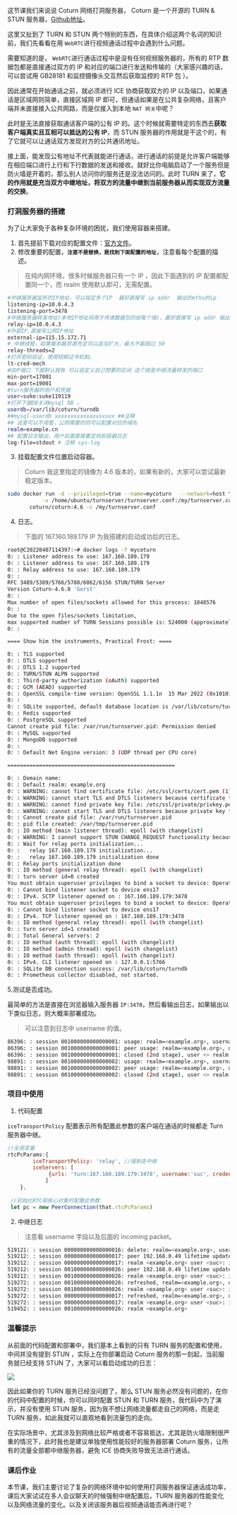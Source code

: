 这节课我们来说说 Coturn 网络打洞服务器， Coturn 是一个开源的 TURN & STUN 服务器，[Github地址](https://github.com/coturn/coturn)。

这里又扯到了 TURN 和 STUN 两个特别的东西，在具体介绍这两个名词的知识前，我们先看看在用 `WebRTC`进行视频通话过程中会遇到什么问题。

需要知道的是， `WebRTC`进行通话过程中是没有任何视频服务器的，所有的 RTP 数据包都是直接通过双方的 IP 和对应的端口进行发送和传输的（大家感兴趣的话，可以尝试用 GB28181 和监控摄像头交互然后获取监控的 RTP 包 ）。

因此通常在开始通话之前，就必须进行 ICE 协商获取双方的 IP 以及端口，如果通话是区域网则简单，直接区域网 IP 即可，但通话如果是在公共复杂网络，且客户端并未直接接入公共网路，而是仅接入到本地 `NAT 网关`中呢？

此时是无法直接获取通话客户端的公有 IP 的。这个时候就需要特定的东西去**获取客户端真实且互相可以抵达的公有 IP**，而 STUN 服务器的作用就是干这个的，有了它就可以让通话双方发现对方的公共通讯地址。

接上面，能发现公有地址不代表就能进行通话，进行通话的前提是允许客户端能够在相应端口进行上行和下行数据的发送和接收。就好比你电脑启动了一个服务但是防火墙是开着的，那么别人访问你的服务还是没法访问的。此时 TURN 来了，**它的作用就是充当双方中继地址，将双方的流量中继到当前服务器从而实现双方流量的交换**。

### 打洞服务器的搭建

为了让大家免于各种复杂环境的困扰，我们使用容器来搭建。

1. 首先提前下载对应的配置文件：[官方文件](https://github.com/coturn/coturn/blob/master/docker/coturn/turnserver.conf)。
2. 修改重要的配置，**`注意不是替换，是找到下面配置的地址`**，注意看每个配置的描述。
> 在纯内网环境，很多时候服务器只有一个 IP ，因此下面遇到的 IP 配置都配置同一个，而 realm 使用默认即可，无需配置。
```sh
#中继服务器监听的IP地址，可以指定多个IP  最好直接写 ip addr  输出的etho的ip
listening-ip=10.0.4.3
listening-port=3478
#中继服务器转发地址(本地IP地址将用于传递数据包的给每个端)，最好直接写 ip addr 输出的eth0的ip,不存在则直接公网IP
relay-ip=10.0.4.3
#外部IP,直接写公网IP地址
external-ip=115.15.172.71
# 中继线程，如果服务器资源充足可以适当扩大，最大不能超过 50
relay-threads=2
#打开密码验证，使用短期证书机制。
lt-cred-mech
#UDP端口 下面默认就有 可以自定义自己想要的区间 这个就是中继流量转发的端口
min-port=17001
max-port=19001
#turn服务器的用户和凭据
user=suke:suke119119
#打开下面DB关闭mysql DB ，
userdb=/var/lib/coturn/turndb
##mysql-userdb xxxxxxxxxxxxxxxxxxx ##注释
## 这里可以不用管，公网需要的则可以配置对应的域名
realm=example.cn 
## 配置日志输出，用户后面直接重定向到容器日志
log-file=stdout # 注释 sys-log 
```

3. 挂载配置文件位置启动容器。

> Coturn 我这里指定的镜像为 4.6 版本的，如果有新的，大家可以尝试最新稳定版本。
```sh
sudo docker run -d --privileged=true --name=mycoturn   --network=host \
           -v /home/ubuntu/turnserver/turnserver.conf:/my/turnserver.conf \
       coturn/coturn:4.6 -c /my/turnserver.conf 
```

4. 日志。

> 下面的 167.160.189.179 IP 为我搭建的启动成功后的日志。
```sh
root@C20220407114397:~# docker logs -f mycoturn
0: : Listener address to use: 167.160.189.179
0: : Listener address to use: 167.160.189.179
0: : Relay address to use: 167.160.189.179
0: : 
RFC 3489/5389/5766/5780/6062/6156 STUN/TURN Server
Version Coturn-4.6.0 'Gorst'
0: : 
Max number of open files/sockets allowed for this process: 1048576
0: : 
Due to the open files/sockets limitation,
max supported number of TURN Sessions possible is: 524000 (approximately)
0: : 

==== Show him the instruments, Practical Frost: ====

0: : TLS supported
0: : DTLS supported
0: : DTLS 1.2 supported
0: : TURN/STUN ALPN supported
0: : Third-party authorization (oAuth) supported
0: : GCM (AEAD) supported
0: : OpenSSL compile-time version: OpenSSL 1.1.1n  15 Mar 2022 (0x101010ef)
0: : 
0: : SQLite supported, default database location is /var/lib/coturn/turndb
0: : Redis supported
0: : PostgreSQL supported
Cannot create pid file: /var/run/turnserver.pid: Permission denied
0: : MySQL supported
0: : MongoDB supported
0: : 
0: : Default Net Engine version: 3 (UDP thread per CPU core)

=====================================================

0: : Domain name: 
0: : Default realm: example.org
0: : WARNING: cannot find certificate file: /etc/ssl/certs/cert.pem (1)
0: : WARNING: cannot start TLS and DTLS listeners because certificate file is not set properly
0: : WARNING: cannot find private key file: /etc/ssl/private/privkey.pem (1)
0: : WARNING: cannot start TLS and DTLS listeners because private key file is not set properly
0: : Cannot create pid file: /var/run/turnserver.pid
0: : pid file created: /var/tmp/turnserver.pid
0: : IO method (main listener thread): epoll (with changelist)
0: : WARNING: I cannot support STUN CHANGE_REQUEST functionality because only one IP address is provided
0: : Wait for relay ports initialization...
0: :   relay 167.160.189.179 initialization...
0: :   relay 167.160.189.179 initialization done
0: : Relay ports initialization done
0: : IO method (general relay thread): epoll (with changelist)
0: : turn server id=0 created
You must obtain superuser privileges to bind a socket to device: Operation not permitted
0: : Cannot bind listener socket to device ens17
0: : IPv4. SCTP listener opened on : 167.160.189.179:3478
You must obtain superuser privileges to bind a socket to device: Operation not permitted
0: : Cannot bind listener socket to device ens17
0: : IPv4. TCP listener opened on : 167.160.189.179:3478
0: : IO method (general relay thread): epoll (with changelist)
0: : turn server id=1 created
0: : Total General servers: 2
0: : IO method (auth thread): epoll (with changelist)
0: : IO method (admin thread): epoll (with changelist)
0: : IO method (auth thread): epoll (with changelist)
0: : IPv4. CLI listener opened on : 127.0.0.1:5766
0: : SQLite DB connection success: /var/lib/coturn/turndb
0: : Prometheus collector disabled, not started.
```

5.测试是否成功。

最简单的方法是直接在浏览器输入服务器 `IP:3478`，然后看输出日志，如果输出以下类似日志，则大概率部署成功。

> 可以注意到日志中 username 的值。
```sh
86396: : session 001000000000000001: usage: realm=<example.org>, username=<>, rp=1, rb=20, sp=1, sb=88
86396: : session 001000000000000001: peer usage: realm=<example.org>, username=<>, rp=0, rb=0, sp=0, sb=0
86396: : session 001000000000000001: closed (2nd stage), user <> realm <example.org> origin <>, local 167.160.189.179:3478, remote 146.88.240.4:36837, reason: allocation watchdog determined stale session state
98891: : session 001000000000000002: usage: realm=<example.org>, username=<>, rp=1, rb=20, sp=1, sb=88
98891: : session 001000000000000002: peer usage: realm=<example.org>, username=<>, rp=0, rb=0, sp=0, sb=0
98891: : session 001000000000000002: closed (2nd stage), user <> realm <example.org> origin <>, local 167.16
```

### 项目中使用

1. 代码配置

`iceTransportPolicy` 配置表示所有配置此参数的客户端在通话的时候都走 Turn 服务器中继。
```js
//全局变量
rtcPcParams:{
        iceTransportPolicy: 'relay', //强制走中继
        iceServers: [
             {urls: 'turn:167.160.189.179:3478', username:'suc', credential:'suc001'},
            ]
    },
    
 //初始化RTC和核心对象时配置此参数
 let pc = new PeerConnection(that.rtcPcParams)
```

2. 中继日志

> 注意看 username 字段以及后面的 incoming packet。
```sh
519121: : session 000000000000000016: delete: realm=<example.org>, username=<suc>
519212: : session 000000000000000017: peer 192.168.0.49 lifetime updated: 600
519212: : session 000000000000000017: realm <example.org> user <suc>: incoming packet CHANNEL_BIND processed, success
519212: : session 001000000000000026: peer 192.168.0.49 lifetime updated: 600
519212: : session 001000000000000026: realm <example.org> user <suc>: incoming packet CHANNEL_BIND processed, success
519272: : session 001000000000000026: refreshed, realm=<example.org>, username=<suc>, lifetime=600
519272: : session 001000000000000026: realm <example.org> user <suc>: incoming packet REFRESH processed, success
519272: : session 000000000000000017: refreshed, realm=<example.org>, username=<suc>, lifetime=600
519272: : session 000000000000000017: realm <example.org> user <suc>: incoming packet REFRESH processed, success
519452: : session 001000000000000026: realm <example.org> 
```

### 温馨提示

从前面的代码配置和部署中，我们基本上看到的只有 TURN 服务的配置和使用，中间并没有提到 STUN ，实际上在你部署启动 Coturn 服务的那一刻起，当前服务就已经支持 STUN 了，大家可以看启动成功的日志：

![](https://p3-juejin.byteimg.com/tos-cn-i-k3u1fbpfcp/7f858be7dc574d94a1962bacadb7e93b~tplv-k3u1fbpfcp-jj-mark:3024:0:0:0:q75.awebp)

因此如果你的 TURN 服务已经没问题了，那么 STUN 服务必然没有问题的，在你的代码中配置的时候，你可以同时配置 STUN 和 TURN 服务，我代码中为了演示，并没有使用 STUN 服务，因为我不想让网络流量都走自己的网络，而是走 TURN 服务，如此我就可以直观地看到流量包的走向。

在实际场景中，尤其涉及到网络比较严格或者不容易抵达，尤其是防火墙限制很严重的情况下，此时我也是建议单独使用性能较好的服务器部署 Coturn 服务，让所有的流量全部都中继服务器，避免 ICE 协商失败导致无法进行通话。

### 课后作业

本节课，我们主要讨论了复杂的网络环境中如何使用打洞服务器保证通话成功率，课后大家试试在多人会议聊天的时候强制中继配置后，TURN 服务器的性能变化以及网络流量的变化。以及关闭该服务器后视频通话能否再进行呢？